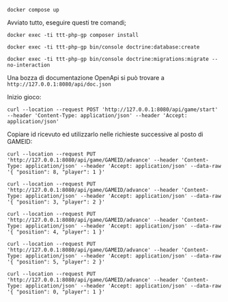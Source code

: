 `docker compose up`

Avviato tutto, eseguire questi tre comandi;

`docker exec -ti ttt-php-gp composer install`

`docker exec -ti ttt-php-gp bin/console doctrine:database:create`

`docker exec -ti ttt-php-gp bin/console doctrine:migrations:migrate --no-interaction`

Una bozza di documentazione OpenApi si può trovare a `http://127.0.0.1:8080/api/doc.json`

Inizio gioco:

`curl --location --request POST 'http://127.0.0.1:8080/api/game/start'
--header 'Content-Type: application/json'
--header 'Accept: application/json'`

Copiare id ricevuto ed utilizzarlo nelle richieste successive al posto di GAMEID:

`curl --location --request PUT 'http://127.0.0.1:8080/api/game/GAMEID/advance' --header 'Content-Type: application/json' --header 'Accept: application/json' --data-raw '{
"position": 8,
"player": 1
}'`

`curl --location --request PUT 'http://127.0.0.1:8080/api/game/GAMEID/advance' --header 'Content-Type: application/json' --header 'Accept: application/json' --data-raw '{
"position": 3,
"player": 2
}'`

`curl --location --request PUT 'http://127.0.0.1:8080/api/game/GAMEID/advance' --header 'Content-Type: application/json' --header 'Accept: application/json' --data-raw '{
"position": 4,
"player": 1
}'`

`curl --location --request PUT 'http://127.0.0.1:8080/api/game/GAMEID/advance' --header 'Content-Type: application/json' --header 'Accept: application/json' --data-raw '{
"position": 5,
"player": 2
}'`

`curl --location --request PUT 'http://127.0.0.1:8080/api/game/GAMEID/advance' --header 'Content-Type: application/json' --header 'Accept: application/json' --data-raw '{
"position": 0,
"player": 1
}'`

